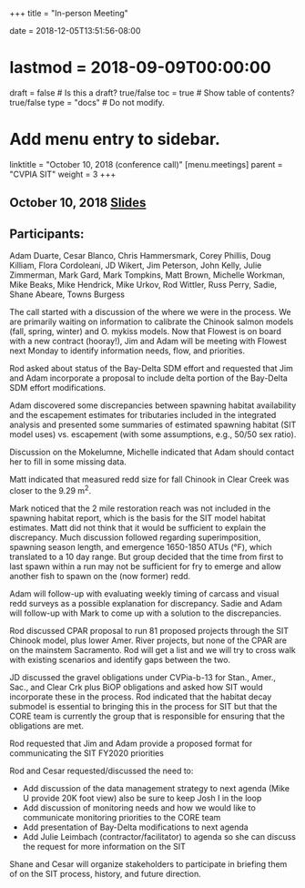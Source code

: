 +++
title = "In-person Meeting"

date = 2018-12-05T13:51:56-08:00
# lastmod = 2018-09-09T00:00:00

draft = false  # Is this a draft? true/false
toc = true  # Show table of contents? true/false
type = "docs"  # Do not modify.

# Add menu entry to sidebar.
linktitle = "October 10, 2018 (conference call)"
[menu.meetings]
  parent = "CVPIA SIT"
  weight = 3
+++

## October 10, 2018 [Slides](https://s3-us-west-2.amazonaws.com/cvpia-meeting-slides/October+2018+meeting.pdf)

## Participants: 
Adam Duarte, Cesar Blanco, Chris Hammersmark, Corey Phillis, Doug Killiam, Flora Cordoleani, JD Wikert, Jim Peterson, John Kelly, Julie Zimmerman, Mark Gard, Mark Tompkins, Matt Brown, Michelle Workman, Mike Beaks, Mike Hendrick, Mike Urkov, Rod Wittler, Russ Perry, Sadie, Shane Abeare, Towns Burgess

The call started with a discussion of the where we were in the process. We are primarily waiting on information to calibrate the Chinook salmon models (fall, spring, winter) and O. mykiss models. Now that Flowest is on board with a new contract (hooray!), Jim and Adam will be meeting with Flowest next Monday to identify information needs, flow, and priorities.

Rod asked about status of the Bay-Delta SDM effort and requested that Jim and Adam incorporate a proposal to include delta portion of the Bay-Delta SDM effort modifications.

Adam discovered some discrepancies between spawning habitat availability and the escapement estimates for tributaries included in the integrated analysis and presented some summaries of estimated spawning habitat (SIT model uses) vs. escapement (with some assumptions, e.g., 50/50 sex ratio).

Discussion on the Mokelumne, Michelle indicated that Adam should contact her to fill in some missing data.

Matt indicated that measured redd size for fall Chinook in Clear Creek was closer to the 9.29 m<sup>2</sup>. 

Mark noticed that the 2 mile restoration reach was not included in the spawning habitat report, which is the basis for the SIT model habitat estimates. Matt did not think that it would be sufficient to explain the discrepancy. Much discussion followed regarding superimposition, spawning season length, and emergence 1650-1850 ATUs (&deg;F), which translated to a 10 day range. But group decided that the time from first to last spawn within a run may not be sufficient for fry to emerge and allow another fish to spawn on the (now former) redd.

Adam will follow-up with evaluating weekly timing of carcass and visual redd surveys as a possible explanation for discrepancy. Sadie and Adam will follow-up with Mark to come up with a solution to the discrepancies.

Rod discussed CPAR proposal to run 81 proposed projects through the SIT Chinook model, plus lower Amer. River projects, but none of the CPAR are on the mainstem Sacramento. Rod will get a list and we will try to cross walk with existing scenarios and identify gaps between the two.

JD discussed the gravel obligations under CVPia-b-13 for Stan., Amer., Sac., and Clear Crk plus BiOP obligations and asked how SIT would incorporate these in the process. Rod indicated that the habitat decay submodel is essential to bringing this in the process for SIT but that the CORE team is currently the group that is responsible for ensuring that the obligations are met.

Rod requested that Jim and Adam provide a proposed format for communicating the SIT FY2020 priorities

Rod and Cesar requested/discussed the need to:

- Add discussion of the data management strategy to next agenda (Mike U provide 20K foot view) also be sure to keep Josh I in the loop
- Add discussion of monitoring needs and how we would like to communicate monitoring priorities to the CORE team
- Add presentation of Bay-Delta modifications to next agenda
- Add Julie Leimbach (contractor/facilitator) to agenda so she can discuss the request for more information on the SIT

Shane and Cesar will organize stakeholders to participate in briefing them of on the SIT process, history, and future direction.
